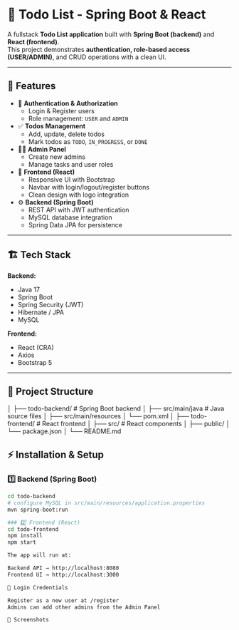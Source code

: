 # 📝 Todo List - Spring Boot & React

A fullstack **Todo List application** built with **Spring Boot (backend)** and **React (frontend)**.  
This project demonstrates **authentication, role-based access (USER/ADMIN)**, and CRUD operations with a clean UI.

---

## 🚀 Features

- 🔐 **Authentication & Authorization**
  - Login & Register users
  - Role management: `USER` and `ADMIN`
- ✅ **Todos Management**
  - Add, update, delete todos
  - Mark todos as `TODO`, `IN_PROGRESS`, or `DONE`
- 👨‍💼 **Admin Panel**
  - Create new admins
  - Manage tasks and user roles
- 🎨 **Frontend (React)**
  - Responsive UI with Bootstrap
  - Navbar with login/logout/register buttons
  - Clean design with logo integration
- ⚙️ **Backend (Spring Boot)**
  - REST API with JWT authentication
  - MySQL database integration
  - Spring Data JPA for persistence

---

## 🏗️ Tech Stack

**Backend:**
- Java 17
- Spring Boot
- Spring Security (JWT)
- Hibernate / JPA
- MySQL

**Frontend:**
- React (CRA)
- Axios
- Bootstrap 5

---

## 📂 Project Structure
│
├── todo-backend/ # Spring Boot backend
│ ├── src/main/java # Java source files
│ ├── src/main/resources
│ └── pom.xml
│
├── todo-frontend/ # React frontend
│ ├── src/ # React components
│ ├── public/
│ └── package.json
│
└── README.md


## ⚡ Installation & Setup

### 1️⃣ Backend (Spring Boot)
```bash
cd todo-backend
# configure MySQL in src/main/resources/application.properties
mvn spring-boot:run

### 2️⃣ Frontend (React)
cd todo-frontend
npm install
npm start

The app will run at:

Backend API → http://localhost:8080
Frontend UI → http://localhost:3000

🔑 Login Credentials

Register as a new user at /register
Admins can add other admins from the Admin Panel

📸 Screenshots


